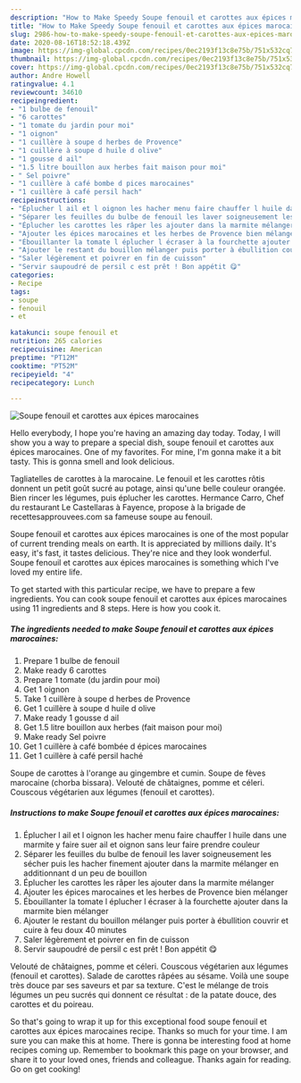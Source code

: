 ```yaml
---
description: "How to Make Speedy Soupe fenouil et carottes aux épices marocaines"
title: "How to Make Speedy Soupe fenouil et carottes aux épices marocaines"
slug: 2986-how-to-make-speedy-soupe-fenouil-et-carottes-aux-epices-marocaines
date: 2020-08-16T18:52:18.439Z
image: https://img-global.cpcdn.com/recipes/0ec2193f13c8e75b/751x532cq70/soupe-fenouil-et-carottes-aux-epices-marocaines-photo-principale-de-la-recette.jpg
thumbnail: https://img-global.cpcdn.com/recipes/0ec2193f13c8e75b/751x532cq70/soupe-fenouil-et-carottes-aux-epices-marocaines-photo-principale-de-la-recette.jpg
cover: https://img-global.cpcdn.com/recipes/0ec2193f13c8e75b/751x532cq70/soupe-fenouil-et-carottes-aux-epices-marocaines-photo-principale-de-la-recette.jpg
author: Andre Howell
ratingvalue: 4.1
reviewcount: 34610
recipeingredient:
- "1 bulbe de fenouil"
- "6 carottes"
- "1 tomate du jardin pour moi"
- "1 oignon"
- "1 cuillère à soupe d herbes de Provence"
- "1 cuillère à soupe d huile d olive"
- "1 gousse d ail"
- "1.5 litre bouillon aux herbes fait maison pour moi"
- " Sel poivre"
- "1 cuillère à café bombe d pices marocaines"
- "1 cuillère à café persil hach"
recipeinstructions:
- "Éplucher l ail et l oignon les hacher menu faire chauffer l huile dans une marmite y faire suer ail et oignon sans leur faire prendre couleur"
- "Séparer les feuilles du bulbe de fenouil les laver soigneusement les sécher puis les hacher finement ajouter dans la marmite mélanger en additionnant d un peu de bouillon"
- "Éplucher les carottes les râper les ajouter dans la marmite mélanger"
- "Ajouter les épices marocaines et les herbes de Provence bien mélanger"
- "Ébouillanter la tomate l éplucher l écraser à la fourchette ajouter dans la marmite bien mélanger"
- "Ajouter le restant du bouillon mélanger puis porter à ébullition couvrir et cuire à feu doux 40 minutes"
- "Saler légèrement et poivrer en fin de cuisson"
- "Servir saupoudré de persil c est prêt ! Bon appétit 😋"
categories:
- Recipe
tags:
- soupe
- fenouil
- et

katakunci: soupe fenouil et 
nutrition: 265 calories
recipecuisine: American
preptime: "PT12M"
cooktime: "PT52M"
recipeyield: "4"
recipecategory: Lunch

---
```



![Soupe fenouil et carottes aux épices marocaines](https://img-global.cpcdn.com/recipes/0ec2193f13c8e75b/751x532cq70/soupe-fenouil-et-carottes-aux-epices-marocaines-photo-principale-de-la-recette.jpg)

Hello everybody, I hope you're having an amazing day today. Today, I will show you a way to prepare a special dish, soupe fenouil et carottes aux épices marocaines. One of my favorites. For mine, I'm gonna make it a bit tasty. This is gonna smell and look delicious.

Tagliatelles de carottes à la marocaine. Le fenouil et les carottes rôtis donnent un petit goût sucré au potage, ainsi qu&#39;une belle couleur orangée. Bien rincer les légumes, puis éplucher les carottes. Hermance Carro, Chef du restaurant Le Castellaras à Fayence, propose à la brigade de recettesapprouvees.com sa fameuse soupe au fenouil.

Soupe fenouil et carottes aux épices marocaines is one of the most popular of current trending meals on earth. It is appreciated by millions daily. It's easy, it's fast, it tastes delicious. They're nice and they look wonderful. Soupe fenouil et carottes aux épices marocaines is something which I've loved my entire life.


To get started with this particular recipe, we have to prepare a few ingredients. You can cook soupe fenouil et carottes aux épices marocaines using 11 ingredients and 8 steps. Here is how you cook it.

<!--inarticleads1-->

##### The ingredients needed to make Soupe fenouil et carottes aux épices marocaines:

1. Prepare 1 bulbe de fenouil
1. Make ready 6 carottes
1. Prepare 1 tomate (du jardin pour moi)
1. Get 1 oignon
1. Take 1 cuillère à soupe d herbes de Provence
1. Get 1 cuillère à soupe d huile d olive
1. Make ready 1 gousse d ail
1. Get 1.5 litre bouillon aux herbes (fait maison pour moi)
1. Make ready  Sel poivre
1. Get 1 cuillère à café bombée d épices marocaines
1. Get 1 cuillère à café persil haché


Soupe de carottes à l&#39;orange au gingembre et cumin. Soupe de fèves marocaine (chorba bissara). Velouté de châtaignes, pomme et céleri. Couscous végétarien aux légumes (fenouil et carottes). 

<!--inarticleads2-->

##### Instructions to make Soupe fenouil et carottes aux épices marocaines:

1. Éplucher l ail et l oignon les hacher menu faire chauffer l huile dans une marmite y faire suer ail et oignon sans leur faire prendre couleur
1. Séparer les feuilles du bulbe de fenouil les laver soigneusement les sécher puis les hacher finement ajouter dans la marmite mélanger en additionnant d un peu de bouillon
1. Éplucher les carottes les râper les ajouter dans la marmite mélanger
1. Ajouter les épices marocaines et les herbes de Provence bien mélanger
1. Ébouillanter la tomate l éplucher l écraser à la fourchette ajouter dans la marmite bien mélanger
1. Ajouter le restant du bouillon mélanger puis porter à ébullition couvrir et cuire à feu doux 40 minutes
1. Saler légèrement et poivrer en fin de cuisson
1. Servir saupoudré de persil c est prêt ! Bon appétit 😋


Velouté de châtaignes, pomme et céleri. Couscous végétarien aux légumes (fenouil et carottes). Salade de carottes râpées au sésame. Voilà une soupe très douce par ses saveurs et par sa texture. C&#39;est le mélange de trois légumes un peu sucrés qui donnent ce résultat : de la patate douce, des carottes et du poireau. 

So that's going to wrap it up for this exceptional food soupe fenouil et carottes aux épices marocaines recipe. Thanks so much for your time. I am sure you can make this at home. There is gonna be interesting food at home recipes coming up. Remember to bookmark this page on your browser, and share it to your loved ones, friends and colleague. Thanks again for reading. Go on get cooking!
